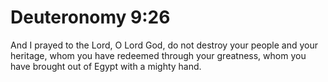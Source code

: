 # Deuteronomy 9:26

And I prayed to the Lord, O Lord God, do not destroy your people and your heritage, whom you have redeemed through your greatness, whom you have brought out of Egypt with a mighty hand.
